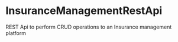 # InsuranceManagementRestApi
REST Api to perform CRUD operations to an Insurance management platform
